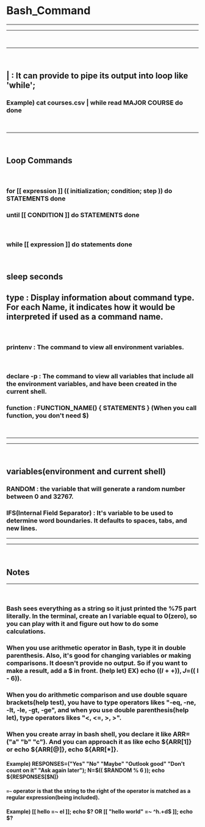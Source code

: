 # Bash_Command

---

---

<br/>

---

<br/>

## | : It can provide to pipe its output into loop like 'while';
### Example) cat courses.csv | while read MAJOR COURSE do <STATEMENTS> done


<br/>

---

<br/>


## Loop Commands

<br/>

### for [[ expression ]] ((  initialization; condition; step )) do STATEMENTS done

### until [[ CONDITION ]] do STATEMENTS done


<br/>

### while [[ expression ]] do statements done


<br/>

## sleep seconds

## type <name> : Display information about command type. For each Name, it indicates how it would be interpreted if used as a command name.

<br/>

### printenv : The command to view all environment variables.

<br/>

### declare -p : The command to view all variables that include all the environment variables, and have been created in the current shell.

### function : FUNCTION_NAME() { STATEMENTS } (When you call function, you don't need $)


<br/>

---

---

<br/>

## variables(environment and current shell)

### RANDOM : the variable that will generate a random number between 0 and 32767.

### IFS(Internal Field Separator) : It's variable to be used to determine word boundaries. It defaults to spaces, tabs, and new lines.

---

---

<br/>

## Notes

---

<br/>

### Bash sees everything as a string so it just printed the %75 part literally. In the terminal, create an I variable equal to 0(zero), so you can play with it and figure out how to do some calculations.

### When you use arithmetic operator in Bash, type it in double parenthesis. Also, it's good for changing variables or making comparisons. It doesn't provide no output. So if you want to make a result, add a $ in front. (help let) EX) echo $(( I++ )) , J=$(( I - 6)).

### When you do arithmetic comparison and use double square brackets(help test), you have to type operators likes "-eq, -ne, -lt, -le, -gt, -ge", and when you use double parenthesis(help let), type operators likes "<, <=, >, >".

### When you create array in bash shell, you declare it like ARR=("a" "b" "c"). And you can approach it as like echo ${ARR[1]} or echo ${ARR[@]}, echo ${ARR[*]}.


#### Example) RESPONSES=("Yes" "No" "Maybe" "Outlook good" "Don't count on it" "Ask again later"); N=$(( $RANDOM % 6 )); echo ${RESPONSES[$N]}

#### `=~` operator is that the string to the right of the operator is matched as a regular expression(being included).

#### Example) [[ hello =~ el ]]; echo $? OR [[ "hello world" =~ ^h.+d$ ]]; echo $?

#### 